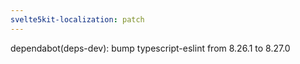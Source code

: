 ```yaml
---
svelte5kit-localization: patch
---
```


dependabot(deps-dev): bump typescript-eslint from 8.26.1 to 8.27.0
